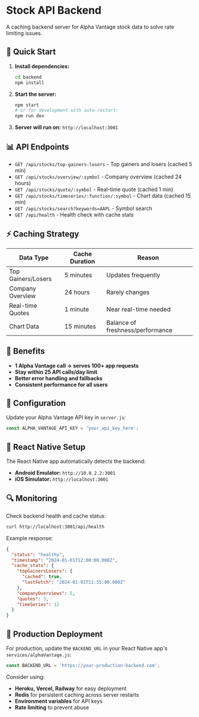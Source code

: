 # Stock API Backend

A caching backend server for Alpha Vantage stock data to solve rate limiting issues.

## 🚀 Quick Start

1. **Install dependencies:**
   ```bash
   cd backend
   npm install
   ```

2. **Start the server:**
   ```bash
   npm start
   # or for development with auto-restart:
   npm run dev
   ```

3. **Server will run on:** `http://localhost:3001`

## 📊 API Endpoints

- `GET /api/stocks/top-gainers-losers` - Top gainers and losers (cached 5 min)
- `GET /api/stocks/overview/:symbol` - Company overview (cached 24 hours)
- `GET /api/stocks/quote/:symbol` - Real-time quote (cached 1 min)
- `GET /api/stocks/timeseries/:function/:symbol` - Chart data (cached 15 min)
- `GET /api/stocks/search?keywords=AAPL` - Symbol search
- `GET /api/health` - Health check with cache stats

## ⚡ Caching Strategy

| Data Type | Cache Duration | Reason |
|-----------|----------------|---------|
| Top Gainers/Losers | 5 minutes | Updates frequently |
| Company Overview | 24 hours | Rarely changes |
| Real-time Quotes | 1 minute | Near real-time needed |
| Chart Data | 15 minutes | Balance of freshness/performance |

## 🎯 Benefits

- **1 Alpha Vantage call → serves 100+ app requests**
- **Stay within 25 API calls/day limit**
- **Better error handling and fallbacks**
- **Consistent performance for all users**

## 🔧 Configuration

Update your Alpha Vantage API key in `server.js`:
```javascript
const ALPHA_VANTAGE_API_KEY = 'your_api_key_here';
```

## 📱 React Native Setup

The React Native app automatically detects the backend:
- **Android Emulator:** `http://10.0.2.2:3001`
- **iOS Simulator:** `http://localhost:3001`

## 🔍 Monitoring

Check backend health and cache status:
```bash
curl http://localhost:3001/api/health
```

Example response:
```json
{
  "status": "healthy",
  "timestamp": "2024-01-01T12:00:00.000Z",
  "cache_stats": {
    "topGainersLosers": {
      "cached": true,
      "lastFetch": "2024-01-01T11:55:00.000Z"
    },
    "companyOverviews": 5,
    "quotes": 3,
    "timeSeries": 12
  }
}
```

## 🚀 Production Deployment

For production, update the `BACKEND_URL` in your React Native app's `services/alphaVantage.js`:

```javascript
const BACKEND_URL = 'https://your-production-backend.com';
```

Consider using:
- **Heroku, Vercel, Railway** for easy deployment
- **Redis** for persistent caching across server restarts
- **Environment variables** for API keys
- **Rate limiting** to prevent abuse 
